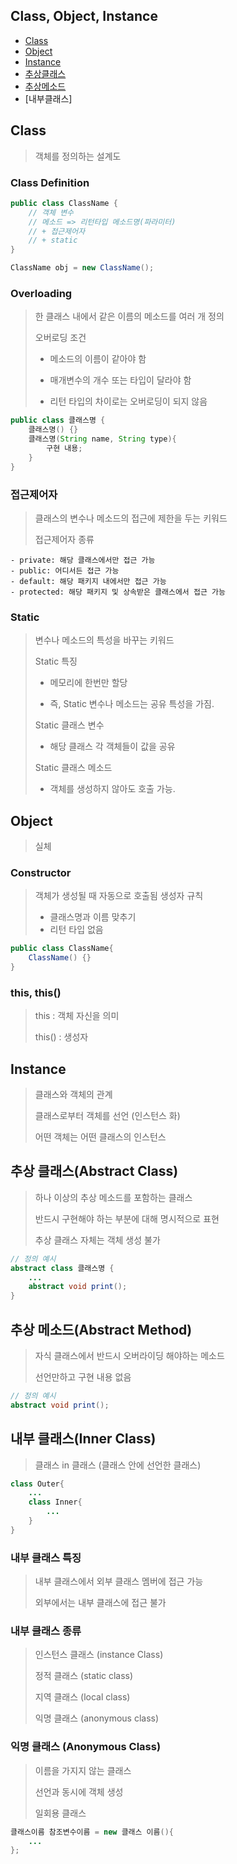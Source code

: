 ## Class, Object, Instance
- [Class](#class)
- [Object](#object)
- [Instance](#instance)
- [추상클래스](#추상-클래스abstract-class)
- [추상메소드](#추상-메소드abstract-method)
- [내부클래스]

## Class
> 객체를 정의하는 설계도

### Class Definition
```java
public class ClassName {
    // 객체 변수
    // 메소드 => 리턴타입 메소드명(파라미터)
    // + 접근제어자
    // + static
}

ClassName obj = new ClassName();
```

### Overloading
> 한 클래스 내에서 같은 이름의 메소드를 여러 개 정의
>
> 오버로딩 조건
>
> - 메소드의 이름이 같아야 함
>
> - 매개변수의 개수 또는 타입이 달라야 함
>
> - 리턴 타입의 차이로는 오버로딩이 되지 않음
```java
public class 클래스명 {
    클래스명() {}
    클래스명(String name, String type){
        구현 내용;
    }
}
```

### 접근제어자
> 클래스의 변수나 메소드의 접근에 제한을 두는 키워드
>
> 접근제어자 종류
```
- private: 해당 클래스에서만 접근 가능
- public: 어디서든 접근 가능
- default: 해당 패키지 내에서만 접근 가능
- protected: 해당 패키지 및 상속받은 클래스에서 접근 가능
```

### Static
> 변수나 메소드의 특성을 바꾸는 키워드
> 
> Static 특징
>
> - 메모리에 한번만 할당
>
> - 즉, Static 변수나 메소드는 공유 특성을 가짐.
>
> Static 클래스 변수
>
> - 해당 클래스 각 객체들이 값을 공유
>
> Static 클래스 메소드
>
> - 객체를 생성하지 않아도 호출 가능.

## Object
> 실체

### Constructor
> 객체가 생성될 때 자동으로 호출됨
> 생성자 규칙
>
> - 클래스명과 이름 맞추기
> - 리턴 타입 없음
```java
public class ClassName{
    ClassName() {}
}
```

### this, this()
> this : 객체 자신을 의미
>
> this() : 생성자


## Instance
> 클래스와 객체의 관계
>
> 클래스로부터 객체를 선언 (인스턴스 화)
>
> 어떤 객체는 어떤 클래스의 인스턴스

## 추상 클래스(Abstract Class)
> 하나 이상의 추상 메소드를 포함하는 클래스
>
> 반드시 구현해야 하는 부분에 대해 명시적으로 표현
>
> 추상 클래스 자체는 객체 생성 불가
```java
// 정의 예시
abstract class 클래스명 {
    ...
    abstract void print();
}
```

## 추상 메소드(Abstract Method)
> 자식 클래스에서 반드시 오버라이딩 해야하는 메소드
>
> 선언만하고 구현 내용 없음

```java
// 정의 예시
abstract void print();
```

## 내부 클래스(Inner Class)
> 클래스 in 클래스 (클래스 안에 선언한 클래스)
```java
class Outer{
    ...
    class Inner{
        ...
    }
}
```

### 내부 클래스 특징
> 내부 클래스에서 외부 클래스 멤버에 접근 가능
> 
> 외부에서는 내부 클래스에 접근 불가

### 내부 클래스 종류
> 인스턴스 클래스 (instance Class)
>
> 정적 클래스 (static class)
>
> 지역 클래스 (local class)
>
> 익명 클래스 (anonymous class)

### 익명 클래스 (Anonymous Class)
> 이름을 가지지 않는 클래스
>
> 선언과 동시에 객체 생성
>
> 일회용 클래스
```java
클래스이름 참조변수이름 = new 클래스 이름(){
    ...
};
```